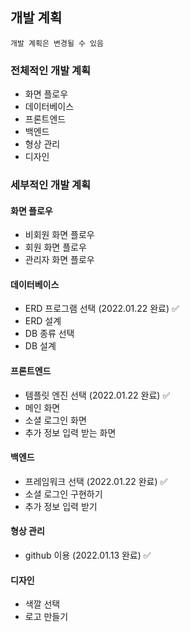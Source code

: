 ## 개발 계획
`개발 계획은 변경될 수 있음`

### 전체적인 개발 계획
- 화면 플로우
- 데이터베이스
- 프론트엔드
- 백엔드
- 형상 관리
- 디자인

### 세부적인 개발 계획
#### 화면 플로우
- 비회원 화면 플로우
- 회원 화면 플로우
- 관리자 화면 플로우

#### 데이터베이스
- ERD 프로그램 선택 (2022.01.22 완료) ✅
- ERD 설계
- DB 종류 선택
- DB 설계

#### 프론트엔드
- 템플릿 엔진 선택 (2022.01.22 완료) ✅
- 메인 화면
- 소셜 로그인 화면
- 추가 정보 입력 받는 화면

#### 백엔드
- 프레임워크 선택 (2022.01.22 완료) ✅
- 소셜 로그인 구현하기
- 추가 정보 입력 받기

#### 형상 관리
- github 이용 (2022.01.13 완료) ✅

#### 디자인
- 색깔 선택
- 로고 만들기